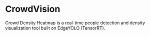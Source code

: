 # CrowdVision
Crowd Density Heatmap is a real-time people detection and density visualization tool built on EdgeYOLO (TensorRT).
